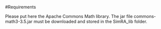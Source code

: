 #Requirements

Please put here the Apache Commons Math library. The jar file commons-math3-3.5.jar must be downloaded and stored in the SimRA\_lib folder.